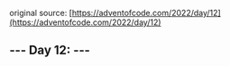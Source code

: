 original source: [https://adventofcode.com/2022/day/12](https://adventofcode.com/2022/day/12)
## --- Day 12:  ---

